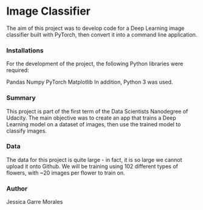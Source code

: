 # Image Classifier
The aim of this project was to develop code for a Deep Learning image classifier built with PyTorch, then convert it into a command line application.

### Installations
For the development of the project, the following Python libraries were required: 

Pandas
Numpy
PyTorch
Matplotlib
In addition, Python 3 was used. 

### Summary
This project is part of the first term of the Data Scientists Nanodegree of Udacity. The main objective was to create an app that trains a Deep Learning model on a dataset of images, then use the trained model to classify images.

### Data
The data for this project is quite large - in fact, it is so large we cannot upload it onto Github. We will be training using 102 different types of flowers, with ~20 images per flower to train on.

### Author
Jessica Garre Morales
